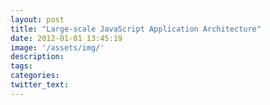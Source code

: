 ```yaml
---
layout: post
title: "Large-scale JavaScript Application Architecture"
date: 2012-01-01 13:45:19
image: '/assets/img/'
description:
tags:
categories:
twitter_text:
---
```


